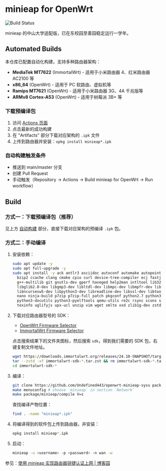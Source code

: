 # minieap for OpenWrt

![Build Status](https://github.com/NaClLuo/openwrt-minieap-sysu/actions/workflows/build.yml/badge.svg)

minieap 的中山大学适配版，已在东校园至善园稳定运行一学年。

## Automated Builds

本仓库已配置自动化构建，支持多种路由器架构：

- **MediaTek MT7622** (ImmortalWrt) - 适用于小米路由器 4、红米路由器 AC2100 等
- **x86_64** (OpenWrt) - 适用于 PC 软路由、虚拟机等  
- **Ramips MT7621** (OpenWrt) - 适用于小米路由器 3G、4A 千兆版等
- **ARMv8 Cortex-A53** (OpenWrt) - 适用于树莓派 3B+ 等

### 下载预编译包

1. 访问 [Actions 页面](https://github.com/NaClLuo/openwrt-minieap-sysu/actions)
2. 点击最新的成功构建
3. 在 "Artifacts" 部分下载对应架构的 `.ipk` 文件
4. 上传到路由器并安装：`opkg install minieap*.ipk`

### 自动构建触发条件

- 推送到 main/master 分支
- 创建 Pull Request
- 手动触发（Repository → Actions → Build minieap for OpenWrt → Run workflow）

## Build

### 方式一：下载预编译包（推荐）

见上方 [自动构建](#automated-builds) 部分，直接下载对应架构的预编译 `.ipk` 包。

### 方式二：手动编译

1. 安装依赖：

   ```sh
   sudo apt update -y
   sudo apt full-upgrade -y
   sudo apt install -y ack antlr3 asciidoc autoconf automake autopoint binutils bison build-essential \
     bzip2 ccache clang cmake cpio curl device-tree-compiler ecj fastjar flex gawk gettext gcc-multilib \
     g++-multilib git gnutls-dev gperf haveged help2man intltool lib32gcc-s1 libc6-dev-i386 libelf-dev \
     libglib2.0-dev libgmp3-dev libltdl-dev libmpc-dev libmpfr-dev libncurses5-dev libncursesw5 \
     libncursesw5-dev libpython3-dev libreadline-dev libssl-dev libtool lld llvm lrzsz mkisofs msmtp \
     nano ninja-build p7zip p7zip-full patch pkgconf python2.7 python3 python3-pip python3-ply \
     python3-docutils python3-pyelftools qemu-utils re2c rsync scons squashfs-tools subversion swig \
     texinfo uglifyjs upx-ucl unzip vim wget xmlto xxd zlib1g-dev zstd
   ```

2. 下载对应路由器型号的 SDK：

   - [OpenWrt Firmware Selector](https://firmware-selector.openwrt.org/)
   - [ImmortalWrt Firmware Selector](https://firmware-selector.immortalwrt.org/)

   点击搜索结果下的文件夹图标，然后搜索 `sdk`，得到我们需要的 SDK 包，右键复制文件地址。

   ```sh
   wget https://downloads.immortalwrt.org/releases/24.10-SNAPSHOT/targets/mediatek/filogic/immortalwrt-sdk-24.10-SNAPSHOT-mediatek-filogic_gcc-13.3.0_musl.Linux-x86_64.tar.zst
   tar --zstd -xf immortalwrt-sdk-*.tar.zst && rm immortalwrt-sdk-*.tar.zst
   cd immortalwrt-sdk-*
   ```

3. 编译：

   ```sh
   git clone https://github.com/Undefined443/openwrt-minieap-sysu package/minieap
   make menuconfig # choose `minieap` in section `Network`
   make package/minieap/compile V=s
   ```

   查找编译产物位置：

   ```sh
   find . -name "minieap*.ipk"
   ```

4. 将编译得到的软件包上传到路由器，并安装：

   ```sh
   opkg install minieap*.ipk
   ```

5. 启动：

   ```sh
   minieap -u <username> -p <password> -n wan -w
   ```

参见：[使用 minieap 实现路由器锐捷认证上网 | 博客园](https://www.cnblogs.com/Undefined443/p/18375072)
